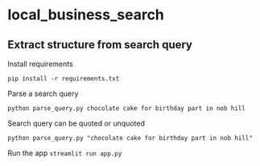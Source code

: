 # local_business_search

## Extract structure from search query
Install requirements
```
pip install -r requirements.txt
```

Parse a search query
```
python parse_query.py chocolate cake for birthday part in nob hill
```
Search query can be quoted or unquoted
```
python parse_query.py "chocolate cake for birthday part in nob hill"
```

Run the app `streamlit run app.py`
